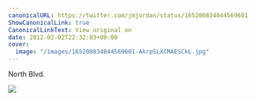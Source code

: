 ```yaml
---
canonicalURL: https://twitter.com/jmjordan/status/165200834844569601
ShowCanonicalLink: true
CanonicalLinkText: View original on
date: 2012-02-02T22:32:03+00:00
cover:
  image: "/images/165200834844569601-AkrpSLXCMAESCkL.jpg"
---
```

North Blvd.

![](/images/165200834844569601-AkrpSLXCMAESCkL.jpg)